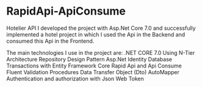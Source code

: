 # RapidApi-ApiConsume

Hotelier API
I developed the project with Asp.Net Core 7.0 and successfully implemented a hotel project in which I used the Api in the Backend and consumed this Api in the Frontend.

The main technologies I use in the project are:
.NET CORE 7.0
Using N-Tier Architecture
Repository Design Pattern
Asp.Net Identity
Database Transactions with Entity Framework Core
Rapid Api and Api Consume
Fluent Validation Procedures
Data Transfer Object (Dto)
AutoMapper
Authentication and authorization with Json Web Token
